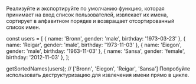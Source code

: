 Реализуйте и экспортируйте по умолчанию функцию, которая принимает на вход список пользователей, извлекает их имена,
сортирует в алфавитном порядке и возвращает отсортированный список имен.

const users = [
{ name: 'Bronn', gender: 'male', birthday: '1973-03-23' },
{ name: 'Reigar', gender: 'male', birthday: '1973-11-03' },
{ name: 'Eiegon', gender: 'male', birthday: '1963-11-03' },
{ name: 'Sansa', gender: 'female', birthday: '2012-11-03' },
];

getSortedNames(users); // ['Bronn', 'Eiegon', 'Reigar', 'Sansa']
Попробуйте использовать деструктуризацию для извлечения имени прямо в цикле.
